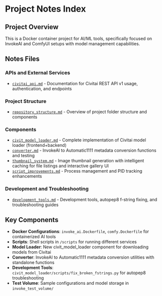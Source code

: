 # Project Notes Index

## Project Overview

This is a Docker container project for AI/ML tools, specifically focused on InvokeAI and ComfyUI setups with model management capabilities.

## Notes Files

### APIs and External Services

- [`civitai_api.md`](civitai_api.md) - Documentation for Civitai REST API v1 usage, authentication, and endpoints

### Project Structure

- [`repository_structure.md`](repository_structure.md) - Overview of project folder structure and components

### Components

- [`civit_model_loader.md`](civit_model_loader.md) - Complete implementation of Civitai model loader (frontend+backend)
- [`converter.md`](converter.md) - InvokeAI to Automatic1111 metadata conversion functions and testing
- [`thumbnail_system.md`](thumbnail_system.md) - Image thumbnail generation with intelligent caching for file listings and interactive gallery UI
- [`script_improvements.md`](script_improvements.md) - Process management and PID tracking enhancements

### Development and Troubleshooting

- [`development_tools.md`](development_tools.md) - Development tools, autopep8 f-string fixing, and troubleshooting guides

## Key Components

- **Docker Configurations**: `invoke_ai.Dockerfile`, `comfy.Dockerfile` for containerized AI tools
- **Scripts**: Shell scripts in `/scripts` for running different services
- **Model Loader**: New civit_model_loader component for downloading models from Civitai
- **Converter**: InvokeAI to Automatic1111 metadata conversion utilities with standalone functions
- **Development Tools**: `civit_model_loader/scripts/fix_broken_fstrings.py` for autopep8 troubleshooting
- **Test Volume**: Sample configurations and model storage in `invoke_test_volume/`
